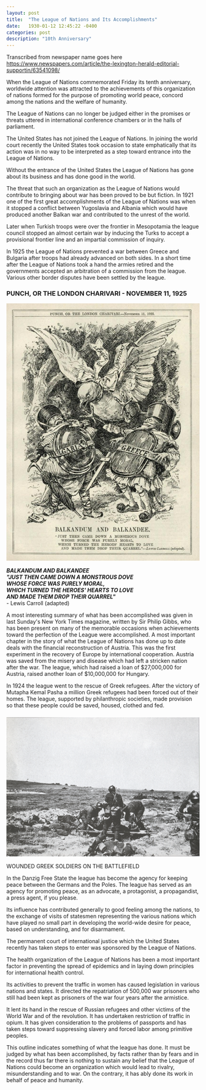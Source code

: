 ```yaml
---
layout: post
title:  "The League of Nations and Its Accomplishments"
date:   1930-01-12 12:45:22 -0400
categories: post
description: "10th Anniversary"
---
```

Transcribed from newspaper name goes here
https://www.newspapers.com/article/the-lexington-herald-editorial-supportin/63541098/

When the League of Nations commemorated Friday its tenth anniversary, worldwide attention was attracted to the achievements of this organization of nations formed for the purpose of promoting world peace, concord among the nations and the welfare of humanity.

The League of Nations can no longer be judged either in the promises or threats uttered in international conference chambers or in the halls of parliament.

The United States has not joined the League of Nations. In joining the world court recently
the United States took occasion to state emphatically that its action was in no way to be interpreted as a step toward entrance into the League of Nations.

Without the entrance of the United States the League of Nations has gone about its business and has done good in the world.

The threat that such an organization as the League of Nations would contribute to bringing about war has been proved to be but fiction. In 1921 one of the first great accomplishments of the League of Nations was when it stopped a conflict between Yugoslavia and Albania which would have produced another
Balkan war and contributed to the unrest of the world.

Later when Turkish troops were over the frontier in Mesopotamia the league council stopped an almost certain war by inducing the Turks to accept a provisional frontier line and an impartial commission of inquiry.

In 1925 the League of Nations prevented a war between Greece and Bulgaria after troops had already advanced on both sides. In a short time after the League of Nations took a hand
the armies retired and the governments accepted an arbitration of a commission from the league. Various other border disputes have been settled by the league.

<div class="figure-block">
    <h3 class="figure-title">PUNCH, OR THE LONDON CHARIVARI - NOVEMBER 11, 1925</h3>
    <img class="figure-image" src="/img/posts/about/lon_dove.jpg" title="War of the Stray Dog" alt="People with sashes on their shields saying Greece and Bulgaria respectively being attacked by a dove wearing a sash with the words League of Nations on it"/>
    <p class="figure-desc"><i><strong>BALKANDUM AND BALKANDEE<br>"JUST THEN CAME DOWN A MONSTROUS DOVE<br>WHOSE FORCE WAS PURELY MORAL,<br>WHICH TURNED THE HEROES' HEARTS TO LOVE<br>AND MADE THEM DROP THEIR QUARREL"</strong></i><br>- Lewis Carroll (adapted)</p>
</div>

A most interesting summary of what has been accomplished was given in last Sunday's New York Times magazine, written by Sir Philip Gibbs, who has been present on many of the memorable occasions when achievements toward the perfection of the League were accomplished. A most important chapter in the story of what the League of Nations has done up to date deals with the financial reconstruction of Austria. This was the first experiment in the recovery of Europe by international cooperation.
Austria was saved from the misery and disease which had left a stricken nation after the
war. The league, which had raised a loan of $27,000,000 for Austria, raised another loan of $10,000,000 for Hungary. 

In 1924 the league went to the rescue of Greek refugees. After the victory of Mutapha Kemal Pasha a million Greek refugees had been forced out of their homes. The league, supported by philanthropic societies, made provision so that these people could be saved, housed, clothed and fed.

<div class="figure-block">
    <h3 class="figure-title"></h3>
    <img class="figure-image" src="/img/posts/about/greek-wounded.jpg" title="Wounded Greek Soldiers" alt="Wounded Greek soldiers on the battlefield"/>
    <p class="figure-desc">WOUNDED GREEK SOLDIERS ON THE BATTLEFIELD</p>
</div>

In the Danzig Free State the league has become the agency for keeping peace between the Germans and the Poles. The league has served as an agency for promoting peace, as an advocate, a protagonist, a propagandist, a press agent, if you please.

Its influence has contributed generally to good feeling among the nations, to the exchange of visits of statesmen representing the various nations which have played no small part in developing the world-wide desire for peace, based on understanding, and for disarmament.

The permanent court of international justice which the United States recently has taken steps to enter was sponsored by the League of Nations.

The health organization of the League of Nations has been a most important factor in preventing the spread of epidemics and in laying down principles for international health control.

Its activities to prevent the traffic in women has caused legislation in various nations and states. It directed the repatriation of 500,000 war prisoners who still had been kept as prisoners of the war four years after the armistice. 

It lent its hand in the rescue of Russian refugees and other victims of the World War and of the revolution. It has undertaken restriction of traffic in opium. It has given consideration to the problems of passports and has taken steps toward suppressing slavery and forced
labor among primitive peoples.

This outline indicates something of what the league has done. It must be judged by what has been accomplished, by facts rather than by fears and in the record thus far there is nothing to sustain any belief that the League of Nations could become an organization which would lead to rivalry, misunderstanding and to war. On the contrary, it has ably done its work in behalf of peace and humanity.